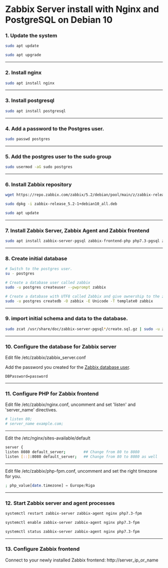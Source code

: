 # Zabbix Server install with Nginx and PostgreSQL on Debian 10

### 1. Update the system

```bash
sudo apt update

sudo apt upgrade
```

------

### 2. Install nginx

```bash
sudo apt install nginx
```

------

### 3. Install postgresql

```bash
sudo apt install postgresql
```

------

### 4. Add a password to the Postgres user.

```bash
sudo passwd postgres
```

------

### 5. Add the postgres user to the sudo group

```bash
sudo usermod -aG sudo postgres
```

------

### 6. Install Zabbix repository

```bash
wget https://repo.zabbix.com/zabbix/5.2/debian/pool/main/z/zabbix-release/zabbix-release_5.2-1+debian10_all.deb

sudo dpkg -i zabbix-release_5.2-1+debian10_all.deb

sudo apt update
```

------

### 7. Install Zabbix Server, Zabbix Agent and Zabbix frontend

```bash
sudo apt install zabbix-server-pgsql zabbix-frontend-php php7.3-pgsql zabbix-nginx-conf zabbix-agent
```

------

### 8. Create initial database

```bash
# Switch to the postgres user.
su - postgres

# Create a database user called zabbix
sudo -u postgres createuser --pwprompt zabbix

# Create a database with UTF8 called Zabbix and give ownership to the zabbix user created before
sudo -u postgres createdb -O zabbix -E Unicode -T template0 zabbix
```

------

### 9. import initial schema and data to the database.

```bash
sudo zcat /usr/share/doc/zabbix-server-pgsql*/create.sql.gz | sudo -u zabbix psql zabbix
```

------

### 10. Configure the database for Zabbix server

Edit file /etc/zabbix/zabbix_server.conf

Add the password you created for the [Zabbix database user](#8-create-initial-database).

```
DBPassword=password
```

------

### 11. Configure PHP for Zabbix frontend

Edit file /etc/zabbix/nginx.conf, uncomment and set 'listen' and 'server_name' directives.

```bash
# listen 80;
# server_name example.com;
```

------

Edit the /etc/nginx/sites-available/default

```bash
server {
listen 8080 default_server;        ## Change from 80 to 8080
listen [::]:8080 default_server;   ## Change from 80 to 8080 as well
```

------

Edit file /etc/zabbix/php-fpm.conf, uncomment and set the right timezone for you.

```php
; php_value[date.timezone] = Europe/Riga
```

------

### 12. Start Zabbix server and agent processes

```bash
systemctl restart zabbix-server zabbix-agent nginx php7.3-fpm

systemctl enable zabbix-server zabbix-agent nginx php7.3-fpm

systemctl status zabbix-server zabbix-agent nginx php7.3-fpm
```

------

### 13. Configure Zabbix frontend

Connect to your newly installed Zabbix frontend: http://server_ip_or_name

